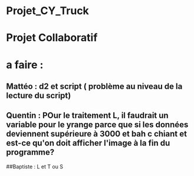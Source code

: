 # Projet_CY_Truck

# Projet Collaboratif

# a faire :
## Mattéo : d2 et script ( problème au niveau de la lecture du script)
## Quentin : POur le traitement L, il faudrait un variable pour le yrange parce que si les données deviennent supérieure à 3000 et bah c chiant et est-ce qu'on doit afficher l'image à la fin du programme?
##Baptiste : L et T ou S
